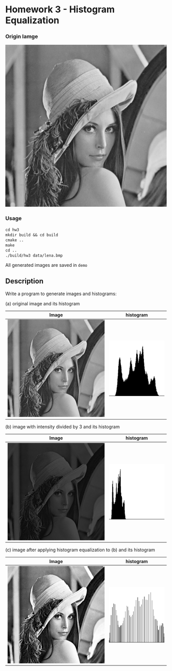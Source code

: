 # Homework 3 - Histogram Equalization
### Origin Iamge
![Origin Iamge](data/lena.bmp)

### Usage
```
cd hw3
mkdir build && cd build
cmake ..
make
cd ..
./build/hw3 data/lena.bmp
```
All generated images are saved in `demo`

## Description
Write a program to generate images and histograms:

(a) original image and its histogram

|Image|histogram|
|-|-|
|![origin](demo/origin.png)|![histogram](demo/histogram.png)|

(b) image with intensity divided by 3 and its histogram

|Image|histogram|
|-|-|
|![origin_divide_3](demo/origin_divide_3.png)|![histogram_divide_3](demo/histogram_divide_3.png)|

(c) image after applying histogram equalization to (b) and its histogram

|Image|histogram|
|-|-|
|![histogram_equalization_image](demo/histogram_equalization_image.png)|![histogram_equalization_histogram](demo/histogram_equalization_histogram.png)|